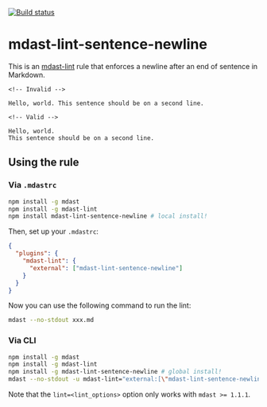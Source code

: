 [![Build
status](https://travis-ci.org/chcokr/mdast-lint-sentence-newline.svg)](https://travis-ci.org/chcokr/mdast-lint-sentence-newline)

# mdast-lint-sentence-newline

This is an [mdast-lint](https://github.com/wooorm/mdast-lint) rule that enforces
a newline after an end of sentence in Markdown.

```Text
<!-- Invalid -->

Hello, world. This sentence should be on a second line.

<!-- Valid -->

Hello, world.
This sentence should be on a second line.
```

## Using the rule

### Via `.mdastrc`

```bash
npm install -g mdast
npm install -g mdast-lint
npm install mdast-lint-sentence-newline # local install!
```

Then, set up your `.mdastrc`:

```JSON
{
  "plugins": {
    "mdast-lint": {
      "external": ["mdast-lint-sentence-newline"]
    }
  }
}
```

Now you can use the following command to run the lint:

```bash
mdast --no-stdout xxx.md
```

### Via CLI

```bash
npm install -g mdast
npm install -g mdast-lint
npm install -g mdast-lint-sentence-newline # global install!
mdast --no-stdout -u mdast-lint="external:[\"mdast-lint-sentence-newline\"]" xxx.md
```

Note that the `lint=<lint_options>` option only works with `mdast >= 1.1.1`.
